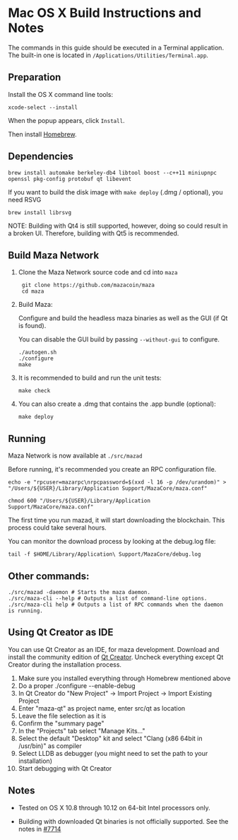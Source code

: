 Mac OS X Build Instructions and Notes
====================================
The commands in this guide should be executed in a Terminal application.
The built-in one is located in `/Applications/Utilities/Terminal.app`.

Preparation
-----------
Install the OS X command line tools:

`xcode-select --install`

When the popup appears, click `Install`.

Then install [Homebrew](https://brew.sh).

Dependencies
----------------------

    brew install automake berkeley-db4 libtool boost --c++11 miniupnpc openssl pkg-config protobuf qt libevent

If you want to build the disk image with `make deploy` (.dmg / optional), you need RSVG

    brew install librsvg

NOTE: Building with Qt4 is still supported, however, doing so could result in a broken UI. Therefore, building with Qt5 is recommended.

Build Maza Network
------------------------

1. Clone the Maza Network source code and cd into `maza`

        git clone https://github.com/mazacoin/maza
        cd maza

2.  Build Maza:

    Configure and build the headless maza binaries as well as the GUI (if Qt is found).

    You can disable the GUI build by passing `--without-gui` to configure.

        ./autogen.sh
        ./configure
        make

3.  It is recommended to build and run the unit tests:

        make check

4.  You can also create a .dmg that contains the .app bundle (optional):

        make deploy

Running
-------

Maza Network is now available at `./src/mazad`

Before running, it's recommended you create an RPC configuration file.

    echo -e "rpcuser=mazarpc\nrpcpassword=$(xxd -l 16 -p /dev/urandom)" > "/Users/${USER}/Library/Application Support/MazaCore/maza.conf"

    chmod 600 "/Users/${USER}/Library/Application Support/MazaCore/maza.conf"

The first time you run mazad, it will start downloading the blockchain. This process could take several hours.

You can monitor the download process by looking at the debug.log file:

    tail -f $HOME/Library/Application\ Support/MazaCore/debug.log

Other commands:
-------

    ./src/mazad -daemon # Starts the maza daemon.
    ./src/maza-cli --help # Outputs a list of command-line options.
    ./src/maza-cli help # Outputs a list of RPC commands when the daemon is running.

Using Qt Creator as IDE
------------------------
You can use Qt Creator as an IDE, for maza development.
Download and install the community edition of [Qt Creator](https://www.qt.io/download/).
Uncheck everything except Qt Creator during the installation process.

1. Make sure you installed everything through Homebrew mentioned above
2. Do a proper ./configure --enable-debug
3. In Qt Creator do "New Project" -> Import Project -> Import Existing Project
4. Enter "maza-qt" as project name, enter src/qt as location
5. Leave the file selection as it is
6. Confirm the "summary page"
7. In the "Projects" tab select "Manage Kits..."
8. Select the default "Desktop" kit and select "Clang (x86 64bit in /usr/bin)" as compiler
9. Select LLDB as debugger (you might need to set the path to your installation)
10. Start debugging with Qt Creator

Notes
-----

* Tested on OS X 10.8 through 10.12 on 64-bit Intel processors only.

* Building with downloaded Qt binaries is not officially supported. See the notes in [#7714](https://github.com/bitcoin/bitcoin/issues/7714)
